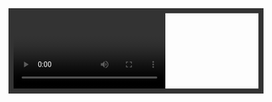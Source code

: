 
<html>
<head>
<meta charset="utf-8">
<meta content="stuff, to, help, search, engines, not" name="keywords">
<meta content="What this page is about." name="description">
<meta content="Display Webcam Stream" name="title">
<title>Display Webcam Stream</title>
  
<style>
#container {
    margin: 0px auto;
    width: auto;
    height: auto;
    border: 10px #333 solid;
}
#videoElement {
    width: autp;
    height: 100%;
    background-color: #666;
}
</style>
</head>
  
<body>
<div id="container">
    <video autoplay="true" id="videoElement">
     
    </video>
</div>
<script>
 var video = document.querySelector("#videoElement");
 
navigator.getUserMedia = navigator.getUserMedia || navigator.webkitGetUserMedia || navigator.mozGetUserMedia || navigator.msGetUserMedia || navigator.oGetUserMedia;
 
if (navigator.getUserMedia) {       
    navigator.getUserMedia({video: true}, handleVideo, videoError);
}
 
function handleVideo(stream) {
    video.src = window.URL.createObjectURL(stream);
}
 
function videoError(e) {
    // do something
}
var video = document.querySelector("#videoElement");
</script>

<script>
 var video = document.querySelector("#videoElement");
 
navigator.getUserMedia = navigator.getUserMedia || navigator.webkitGetUserMedia || navigator.mozGetUserMedia || navigator.msGetUserMedia || navigator.oGetUserMedia;
 
if (navigator.getUserMedia) {       
    navigator.getUserMedia({video: true}, handleVideo, videoError);
}
 
function handleVideo(stream) {
    video.src = window.URL.createObjectURL(stream);
}
 
function videoError(e) {
    // do something
}
var video = document.querySelector("#videoElement");
</script></body>
</html>
